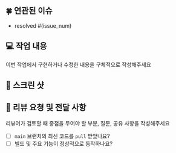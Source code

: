 ## 🍀 연관된 이슈
- resolved #(issue_num)

## 💻 작업 내용
이번 작업에서 구현하거나 수정한 내용을 구체적으로 작성해주세요

## 📸 스크린 샷


## 👥 리뷰 요청 및 전달 사항
리뷰어가 검토할 때 중점을 두어야 할 부분, 질문, 공유 사항을 작성해주세요

- [ ]  `main` 브랜치의 최신 코드를 `pull` 받았나요?
- [ ] 빌드 및 주요 기능이 정상적으로 동작하나요?  
